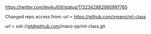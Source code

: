 
https://twitter.com/levikul09/status/1732342882990997765


Changed repo access from:
url = https://github.com/xmano/ml-class

url = ssh://git@github.com/mano-pp/ml-class.git
